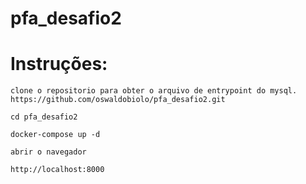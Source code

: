 # pfa_desafio2

# Instruções:
```abuild
clone o repositorio para obter o arquivo de entrypoint do mysql.
https://github.com/oswaldobiolo/pfa_desafio2.git

cd pfa_desafio2

docker-compose up -d

abrir o navegador

http://localhost:8000
```